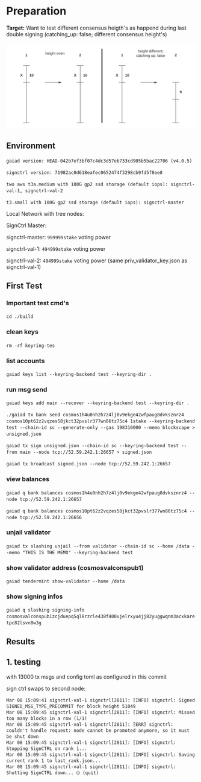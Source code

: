 # Preparation

**Target:**
Want to test different consensus heigth's as happend during last double signing (catching_up: false; different consensus height's)

![pic](SignCTRL-Stress-test.svg)

## Environment

`gaiad version: HEAD-042b7ef3bf07c4dc3d57eb733cd905b5bac22706 (v4.0.5)`

`signctrl version: 71982ac0d618eafec0652474f3298cb9fd5f8ee8`

`two aws t3a.medium with 100G gp2 ssd storage (default iops): signctrl-val-1, signctrl-val-2`

`t3.small with 100G gp2 ssd storage (default iops): signctrl-master`

Local Network with tree nodes:

SignCtrl Master:

signctrl-master: `999999stake` voting power

signctrl-val-1: `494999stake` voting power

signctrl-val-2: `494999stake` voting power (same priv_validator_key.json as signctrl-val-1)

## First Test

### Important test cmd's

`cd ./build`

### clean keys

`rm -rf keyring-tes`

### list accounts

`gaiad keys list --keyring-backend test --keyring-dir .`

### run msg send

`gaiad keys add main --recover --keyring-backend test --keyring-dir .`

`./gaiad tx bank send cosmos1h4u0nh2h7z4lj0v9ekge42wfpaug8dvksznrz4 cosmos10pt62z2vqzes58jkct32pvslr377wn86tz75c4 1stake --keyring-backend test --chain-id sc --generate-only --gas 198310000 --memo blockscape > unsigned.json`

`gaiad tx sign unsigned.json --chain-id sc --keyring-backend test --from main --node tcp://52.59.242.1:26657 > signed.json`

`gaiad tx broadcast signed.json --node tcp://52.59.242.1:26657`

### view balances

`gaiad q bank balances cosmos1h4u0nh2h7z4lj0v9ekge42wfpaug8dvksznrz4 --node tcp://52.59.242.1:26657`

`gaiad q bank balances cosmos10pt62z2vqzes58jkct32pvslr377wn86tz75c4 --node tcp://52.59.242.1:26656`

### unjail validator

`gaiad tx slashing unjail --from validator --chain-id sc --home /data --memo "THIS IS THE MEMO" --keyring-backend test`

### show validator address (cosmosvalconspub1)

`gaiad tendermint show-validator --home /data`

### show signing infos

`gaiad q slashing signing-info cosmosvalconspub1zcjduepq5ql8rzrle438f400ujelrxyu4jj82yuggwqnm3acxkaretpc82lsvn8w3g`

## Results

## 1. testing

with 13000 tx msgs and config toml as configured in this commit

sign ctrl swaps to second node:

```
Mar 08 15:09:41 signctrl-val-1 signctrl[2811]: [INFO] signctrl: Signed SIGNED_MSG_TYPE_PRECOMMIT for block height 51049
Mar 08 15:09:45 signctrl-val-1 signctrl[2811]: [INFO] signctrl: Missed too many blocks in a row (1/1)
Mar 08 15:09:45 signctrl-val-1 signctrl[2811]: [ERR] signctrl: couldn't handle request: node cannot be promoted anymore, so it must be shut down
Mar 08 15:09:45 signctrl-val-1 signctrl[2811]: [INFO] signctrl: Stopping SignCTRL on rank 1...
Mar 08 15:09:45 signctrl-val-1 signctrl[2811]: [INFO] signctrl: Saving current rank 1 to last_rank.json...
Mar 08 15:09:45 signctrl-val-1 signctrl[2811]: [INFO] signctrl: Shutting SignCTRL down... ⏻ (quit)
```
